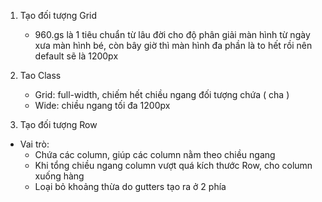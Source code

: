 1. Tạo đối tượng Grid

   - 960.gs là 1 tiêu chuẩn từ lâu đời cho độ phân giải màn hình từ ngày xưa màn hình bé, còn bây giờ thì màn hình đa phần là to hết rồi nên default sẽ là 1200px

2. Tao Class
   - Grid: full-width, chiếm hết chiều ngang đối tượng chứa ( cha )
   - Wide: chiều ngang tối đa 1200px
3. Tạo đối tượng Row

- Vai trò:
  - Chứa các column, giúp các column nằm theo chiều ngang
  - Khi tổng chiều ngang column vượt quá kích thước Row, cho column xuống hàng
  - Loại bỏ khoảng thừa do gutters tạo ra ở 2 phía
